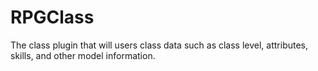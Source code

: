 # RPGClass
The class plugin that will users class data such as class level, attributes, skills, and other model information.
